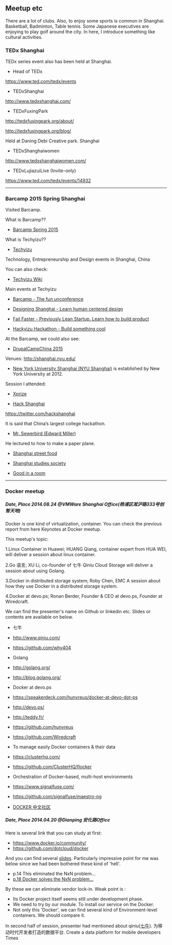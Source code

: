 ## Meetup etc

There are a lot of clubs. Also, to enjoy some sports is common in Shanghai. Basketball, Badminton, Table tennis. Some Japanese executives are enjoying to play golf around the city. In here, I introduce something like cultural activities.


### TEDx Shanghai
TEDx series event also has been held at Shanghai.

- Head of TEDx

https://www.ted.com/tedx/events

- TEDxShanghai

http://www.tedxshanghai.com/



- TEDxFuxingPark

http://tedxfuxingpark.org/about/

http://tedxfuxingpark.org/blog/

Held at Daning Debi Creative park. Shanghai

- TEDxShanghaiwomen

http://www.tedxshanghaiwomen.com/



- TEDxLujiazuiLive (Invite-only)

https://www.ted.com/tedx/events/14932

---

### Barcamp 2015 Spring Shanghai
Visited Barcamp.

What is Barcamp??

- [Barcamp Spring 2015 ](http://www.techyizu.org/events/barcamp-spring-2015/)


What is Techyizu??

- [Techyizu](http://www.techyizu.org/)

Technology, Entrepreneurship and Design events in Shanghai, China

You can also check:

- [Techyizu Wiki](http://work.techyizu.org/index.php?title=Main_Page)


Main events at Techyizu

- [Barcamp - The fun unconference](http://work.techyizu.org/index.php?title=Barcamp)

- [Designing Shanghai - Learn human centered design](http://work.techyizu.org/index.php?title=Designing)


- [Fail Faster - Previously Lean Startup. Learn how to build product](http://work.techyizu.org/index.php?title=Fail_Faster)


- [Hackyizu Hackathon - Build something cool](http://work.techyizu.org/index.php?title=Hackyizu)


At the Barcamp, we could also see:

- [DrupalCampChina 2015](http://www.meetup.com/meetup-group-FbXBPLZQ/events/220986330/)


Venues:
http://shanghai.nyu.edu/

- [New York University Shanghai (NYU Shanghai)](http://en.wikipedia.org/wiki/New_York_University_Shanghai) is established by New York University at 2012.


Session I attended:

- [Xprize](http://www.xprize.org/)


- [Hack Shanghai](http://www.hackshanghai.com/)

https://twitter.com/hackshanghai

It is said that China’s largest college hackathon.

- [Mr. Sewerbird (Edward Miller)](http://sewerbird.github.io/)

He lectured to how to make a paper plane.

- [Shanghai street food](http://annagreenspan.com/)

- [Shanghai studies society](http://shanghaistudies.net/)

- [Good in a room](http://goodinaroom.com/)

---
### Docker meetup

##### Date, Place 2014.08.24 @VMWare Shanghai Office(杨浦区淞沪路333号创智天地)

Docker is one kind of virtualization, container.
You can check the previous report from here Keynotes at Docker meetup.

This meetup's topic:

1.Linux Container in Huawei; HUANG Qiang, container expert from HUA WEI, will deliver a session about linux container.

2.Go 语言; XU Li, co-founder of 七牛 Qiniu Cloud Storage will deliver a session about using Golang.

3.Docker in distributed storage system; Roby Chen, EMC
A session about how they use Docker in a distributed storage system.

4.Docker at devo.ps; Ronan Berder, Founder & CEO at devo.ps, Founder at Wiredcraft.

We can find the presenter's name on Github or linkedin etc.
Slides or contents are available on below.

- 七牛
- http://www.qiniu.com/
- https://github.com/why404


- Golang
- http://golang.org/
- http://blog.golang.org/


- Docker at devo.ps
- https://speakerdeck.com/hunvreus/docker-at-devo-dot-ps
- http://devo.ps/
- http://teddy.fr/
- https://github.com/hunvreus
- https://github.com/Wiredcraft


- To manage easily Docker containers & their data
- https://clusterhq.com/
- https://github.com/ClusterHQ/flocker


- Orchestration of Docker-based, multi-host environments
- https://www.signalfuse.com/
- https://github.com/signalfuse/maestro-ng


- [DOCKER 中文社区](https://www.dockboard.org/)




##### Date, Place 2014.04.20 @Dianping 安化路Office

Here is several link that you can study at first:

- https://www.docker.io/community/
- https://github.com/dotcloud/docker

And you can find several [slides](http://www.slideshare.net/search/slideshow?searchfrom=header&q=Docker).
Particularly impressive point for me was below since we had been bothered these kind of 'hell'.

- p.14 This eliminated the NxN problem...
- [p.18 Docker solves the NxN problem...](http://www.slideshare.net/dotCloud/why-docker?qid=74992213-fe99-4a21-993d-421c16de4aa4&v=qf1&b=&from_search=1)



By these we can eliminate vendor lock-in.
Weak point is :

- Its Docker project itself seems still under development phase.
- We need to try by our module. To install our service on the Docker.
- Not only this 'Docker', we can find several kind of Environment-level containers. We should compare it.

In second half of session, presenter had mentioned about qiniu([七牛](http://www.qiniu.com/)). 为移动时代开发者打造的数据平台. Create a data platform for mobile developers Times
